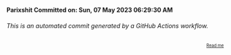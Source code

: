 **Parixshit Committed on: Sun, 07 May 2023 06:29:30 AM** <!-- 60917720-44e6-4421-bfcd-d5c02cc639b7 -->

###### This is an automated commit generated by a GitHub Actions workflow.

<div align="right"><sub><sup><a href="https://github.com/Parixshit/AutoCommit.git">Read me</a></sup></sub></div>
